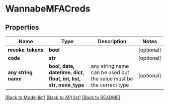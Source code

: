 # WannabeMFACreds


## Properties
Name | Type | Description | Notes
------------ | ------------- | ------------- | -------------
**revoke_tokens** | **bool** |  | [optional] 
**code** | **str** |  | [optional] 
**any string name** | **bool, date, datetime, dict, float, int, list, str, none_type** | any string name can be used but the value must be the correct type | [optional]

[[Back to Model list]](../README.md#documentation-for-models) [[Back to API list]](../README.md#documentation-for-api-endpoints) [[Back to README]](../README.md)


